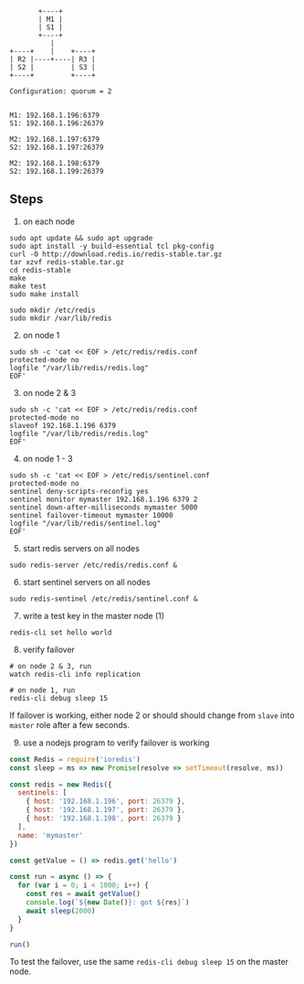 ```
       +----+
       | M1 |
       | S1 |
       +----+
          |
+----+    |    +----+
| R2 |----+----| R3 |
| S2 |         | S3 |
+----+         +----+

Configuration: quorum = 2


M1: 192.168.1.196:6379
S1: 192.168.1.196:26379

M2: 192.168.1.197:6379
S2: 192.168.1.197:26379

M2: 192.168.1.198:6379
S2: 192.168.1.199:26379
```


##  Steps

1. on each node
```
sudo apt update && sudo apt upgrade
sudo apt install -y build-essential tcl pkg-config
curl -O http://download.redis.io/redis-stable.tar.gz
tar xzvf redis-stable.tar.gz
cd redis-stable
make
make test
sudo make install

sudo mkdir /etc/redis
sudo mkdir /var/lib/redis

```

2. on node 1
```
sudo sh -c 'cat << EOF > /etc/redis/redis.conf
protected-mode no
logfile "/var/lib/redis/redis.log"
EOF'

```

3. on node 2 & 3
```
sudo sh -c 'cat << EOF > /etc/redis/redis.conf
protected-mode no
slaveof 192.168.1.196 6379
logfile "/var/lib/redis/redis.log"
EOF'
```

4. on node 1 - 3
```
sudo sh -c 'cat << EOF > /etc/redis/sentinel.conf
protected-mode no
sentinel deny-scripts-reconfig yes
sentinel monitor mymaster 192.168.1.196 6379 2
sentinel down-after-milliseconds mymaster 5000
sentinel failover-timeout mymaster 10000
logfile "/var/lib/redis/sentinel.log"
EOF'
```

5. start redis servers on all nodes
```
sudo redis-server /etc/redis/redis.conf &

```
6. start sentinel servers on all nodes
```
sudo redis-sentinel /etc/redis/sentinel.conf &
```

7. write a test key in the master node (1)
```
redis-cli set hello world
```

8. verify failover
```
# on node 2 & 3, run
watch redis-cli info replication

# on node 1, run
redis-cli debug sleep 15
```
If failover is working, either node 2 or should should change from `slave` into `master` role after a few seconds.

9. use a nodejs program to verify failover is working
```javascript
const Redis = require('ioredis')
const sleep = ms => new Promise(resolve => setTimeout(resolve, ms))

const redis = new Redis({
  sentinels: [
    { host: '192.168.1.196', port: 26379 },
    { host: '192.168.1.197', port: 26379 },
    { host: '192.168.1.198', port: 26379 }
  ],
  name: 'mymaster'
})

const getValue = () => redis.get('hello')

const run = async () => {
  for (var i = 0; i < 1000; i++) {
    const res = await getValue()
    console.log(`${new Date()}: got ${res}`)
    await sleep(2000)
  }
}

run()
```
To test the failover, use the same `redis-cli debug sleep 15` on the master node.
